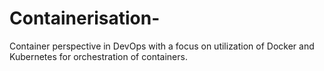 # Containerisation-
Container perspective in DevOps with a focus on utilization of Docker and Kubernetes for orchestration of containers.
